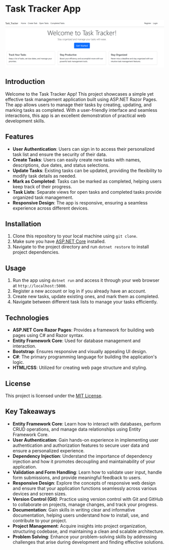 # Task Tracker App

![Task Tracker App](TaskTracker.png)

## Introduction

Welcome to the Task Tracker App! This project showcases a simple yet effective task management application built using ASP.NET Razor Pages. The app allows users to manage their tasks by creating, updating, and marking tasks as completed. With a user-friendly interface and seamless interactions, this app is an excellent demonstration of practical web development skills.

## Features

- **User Authentication**: Users can sign in to access their personalized task list and ensure the security of their data.
- **Create Tasks**: Users can easily create new tasks with names, descriptions, due dates, and status selections.
- **Update Tasks**: Existing tasks can be updated, providing the flexibility to modify task details as needed.
- **Mark as Completed**: Tasks can be marked as completed, helping users keep track of their progress.
- **Task Lists**: Separate views for open tasks and completed tasks provide organized task management.
- **Responsive Design**: The app is responsive, ensuring a seamless experience across different devices.

## Installation

1. Clone this repository to your local machine using `git clone`.
2. Make sure you have [ASP.NET Core](https://dotnet.microsoft.com/download) installed.
3. Navigate to the project directory and run `dotnet restore` to install project dependencies.

## Usage

1. Run the app using `dotnet run` and access it through your web browser at `http://localhost:5000`.
2. Register a new account or log in if you already have an account.
3. Create new tasks, update existing ones, and mark them as completed.
4. Navigate between different task lists to manage your tasks efficiently.

## Technologies

- **ASP.NET Core Razor Pages**: Provides a framework for building web pages using C# and Razor syntax.
- **Entity Framework Core**: Used for database management and interaction.
- **Bootstrap**: Ensures responsive and visually appealing UI design.
- **C#**: The primary programming language for building the application's logic.
- **HTML/CSS**: Utilized for creating web page structure and styling.

## License

This project is licensed under the [MIT License](LICENSE).

## Key Takeaways

- **Entity Framework Core**: Learn how to interact with databases, perform CRUD operations, and manage data relationships using Entity Framework Core.
- **User Authentication**: Gain hands-on experience in implementing user authentication and authorization features to secure user data and ensure a personalized experience.
- **Dependency Injection**: Understand the importance of dependency injection and how it promotes decoupling and maintainability of your application.
- **Validation and Form Handling**: Learn how to validate user input, handle form submissions, and provide meaningful feedback to users.
- **Responsive Design**: Explore the concepts of responsive web design and ensure that your application functions seamlessly across various devices and screen sizes.
- **Version Control (Git)**: Practice using version control with Git and GitHub to collaborate on projects, manage changes, and track your progress.
- **Documentation**: Gain skills in writing clear and informative documentation, helping users understand how to install, use, and contribute to your project.
- **Project Management**: Acquire insights into project organization, structuring codebase, and maintaining a clean and scalable architecture.
- **Problem Solving**: Enhance your problem-solving skills by addressing challenges that arise during development and finding effective solutions.

